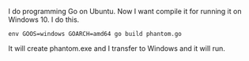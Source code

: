I do programming Go on Ubuntu. Now I want compile it for running it on Windows 10. I do this.

```
env GOOS=windows GOARCH=amd64 go build phantom.go
```

It will create phantom.exe and I transfer to Windows and it will run.
